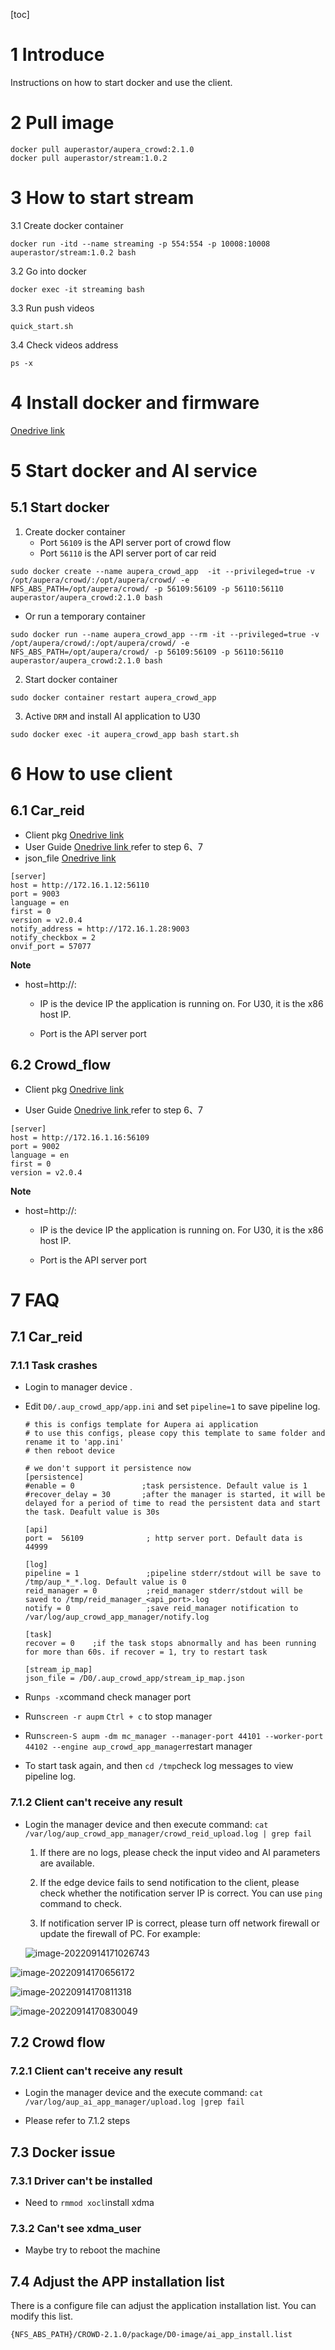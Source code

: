 [toc]

# 1 Introduce

Instructions on how to start docker and use the client.



# 2 Pull image

```
docker pull auperastor/aupera_crowd:2.1.0
docker pull auperastor/stream:1.0.2
```
# 3 How to start stream
3.1  Create docker container
```
docker run -itd --name streaming -p 554:554 -p 10008:10008 auperastor/stream:1.0.2 bash
```
3.2 Go into docker
```
docker exec -it streaming bash
```
3.3 Run push videos
```
quick_start.sh
```
3.4 Check videos address
```
ps -x
```
# 4 Install docker and firmware

[Onedrive link](https://auperatechvancouver.sharepoint.com/:w:/s/customersupportdocument/EYBy1_LilLVEoF0EYEnov0kBLMVSpFn9wGX52eKs-v-7Wg?e=jTWc1j)



# 5 Start docker and AI service

## 5.1 Start docker
1. Create docker container
   - Port `56109` is the API server port of crowd flow
   - Port  `56110` is the API server port of car reid

```
sudo docker create --name aupera_crowd_app  -it --privileged=true -v /opt/aupera/crowd/:/opt/aupera/crowd/ -e NFS_ABS_PATH=/opt/aupera/crowd/ -p 56109:56109 -p 56110:56110 auperastor/aupera_crowd:2.1.0 bash
```
- Or run a temporary container
```
sudo docker run --name aupera_crowd_app --rm -it --privileged=true -v /opt/aupera/crowd/:/opt/aupera/crowd/ -e NFS_ABS_PATH=/opt/aupera/crowd/ -p 56109:56109 -p 56110:56110 auperastor/aupera_crowd:2.1.0 bash
```
2. Start docker container
```
sudo docker container restart aupera_crowd_app
```
3. Active `DRM` and install AI application to U30
```
sudo docker exec -it aupera_crowd_app bash start.sh
```



# 6 How to use client

## 6.1 Car_reid

- Client pkg [Onedrive link](https://auperatechvancouver.sharepoint.com/:f:/s/SW/EtX-2Q8-EcREmZXPfCCIM6YBzlMC9ir-ieJwf12puvBUiw?e=nfIaZn)
- User Guide [Onedrive link ](https://auperatechvancouver-my.sharepoint.com/:b:/g/personal/dou_zhang_auperatech_com/EYWfFLszq1JLm_AtfCELgPsB-7II8DqKzRvZpjSsQcut1Q?e=otfNFv)  refer to step 6、7
- json_file [Onedrive link ](https://auperatechvancouver.sharepoint.com/:f:/g/EqYY7QtA3ItMkTovbfb6MmcBWTO8mW8us1RbYdqU04eBtw?e=UqBg2L) 

```
[server]
host = http://172.16.1.12:56110
port = 9003
language = en
first = 0
version = v2.0.4
notify_address = http://172.16.1.28:9003
notify_checkbox = 2
onvif_port = 57077
```

**Note**

- host=http://<IP>:<port>

  - IP is the device IP the application is running on. For U30, it is the x86 host IP.

  - Port is the API server port

     

##  6.2 Crowd_flow
- Client pkg  [Onedrive link](https://auperatechvancouver.sharepoint.com/:f:/s/SW/EvMDxtFO-15No0-d5Y4o0twBuLQbXFiiTvCzoTdDQAViVw?e=AARn67) 

-  User Guide  [Onedrive link ](https://auperatechvancouver-my.sharepoint.com/:b:/g/personal/dou_zhang_auperatech_com/Ec-mm7Aox4NHoVyjnYmi8yYBCvShdDWpO83wP30IXyIdbA?e=yBnstd)refer to step 6、7
  
  ```
  [server]
  host = http://172.16.1.16:56109 
  port = 9002
  language = en
  first = 0
  version = v2.0.4
  ```

**Note**

- host=http://<IP>:<port>

  - IP is the device IP the application is running on. For U30, it is the x86 host IP.

  - Port is the API server port

    

# 7 FAQ

## 7.1 Car_reid
### 7.1.1 Task crashes

- Login to manager device .

- Edit `D0/.aup_crowd_app/app.ini` and set `pipeline=1` to save pipeline log.

  ```
  # this is configs template for Aupera ai application
  # to use this configs, please copy this template to same folder and rename it to 'app.ini'
  # then reboot device
  
  # we don't support it persistence now
  [persistence]
  #enable = 0               ;task persistence. Default value is 1
  #recover_delay = 30       ;after the manager is started, it will be delayed for a period of time to read the persistent data and start the task. Deafult value is 30s
  
  [api]
  port =  56109              ; http server port. Default data is 44999
  
  [log]
  pipeline = 1               ;pipeline stderr/stdout will be save to /tmp/aup_*_*.log. Default value is 0
  reid_manager = 0           ;reid_manager stderr/stdout will be saved to /tmp/reid_manager_<api_port>.log
  notify = 0                 ;save reid_manager notification to /var/log/aup_crowd_app_manager/notify.log
  
  [task]
  recover = 0    ;if the task stops abnormally and has been running for more than 60s. if recover = 1, try to restart task
  
  [stream_ip_map]
  json_file = /D0/.aup_crowd_app/stream_ip_map.json
  ```

- Run`ps -x`command check manager port

- Run`screen -r aupm` `Ctrl + c` to stop manager

- Run`screen-S aupm -dm mc_manager --manager-port 44101 --worker-port 44102 --engine aup_crowd_app_manager`restart manager

- To start task again, and then `cd /tmp`check log messages to view pipeline log.



### 7.1.2 Client can't receive any result

- Login the manager device and then execute command: `cat /var/log/aup_crowd_app_manager/crowd_reid_upload.log | grep fail`

  1. If there are no logs, please check the input video and AI parameters are available.

  2. If the edge device fails to send notification to the client, please check whether the notification server IP is correct. You can use `ping` command to check.
  3. If notification server IP is correct, please turn off network firewall  or update the firewall of PC. For example:

  ![image-20220914171026743](images/image-20220914171026743.png)

![image-20220914170656172](images/image-20220914170656172.png)

![image-20220914170811318](images/image-20220914170811318.png)



![image-20220914170830049](images/image-20220914170830049.png)

## 7.2 Crowd flow

### 7.2.1 Client can't receive any result

- Login the manager device and the execute command:  `cat /var/log/aup_ai_app_manager/upload.log |grep fail `

- Please refer to 7.1.2 steps

  

## 7.3 Docker issue
### 7.3.1 Driver can't be installed

- Need to `rmmod xocl`install xdma

### 7.3.2 Can't see xdma_user
- Maybe try to reboot the machine 

##  7.4 Adjust the APP installation list

There is a configure file can adjust the application installation list. You can modify this list. 
```
{NFS_ABS_PATH}/CROWD-2.1.0/package/D0-image/ai_app_install.list
```
